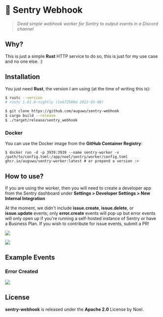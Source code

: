 # 🥅 Sentry Webhook
> *Dead simple webhook worker for Sentry to output events in a Discord channel*

## Why?
This is just a simple **Rust** HTTP service to do so, this is just for my use case and no one else. :)

## Installation
You just need **Rust**, the version I am using (at the time of writing this is):

```sh
$ rustc --version
# rustc 1.61.0-nightly (1eb72580d 2022-03-08)
```

```sh
$ git clone https://github.com/auguwu/sentry-webhook
$ cargo build --release
$ ./target/release/sentry_webhook
```

### Docker
You can use the Docker image from the **GitHub Container Registry**:

```shell
$ docker run -d -p 3939:3939 --name sentry-worker -v /path/to/config.toml:/app/noel/sentry/worker/config.toml ghcr.io/auguwu/sentry-worker:latest # or prepend a version :>
```

## How to use?
If you are using the worker, then you will need to create a developer app from the Sentry dashboard under **Settings > Developer Settings > New Internal Integration**

At the moment, we didn't include **issue.create**, **issue.delete**, or **issue.update** events; only **error.create** events will pop up but error events will only open up if you're running a self-hosted instance of Sentry or have a Business Plan. If you wish to contribute for issue events, submit a PR!

![](https://i-am.floof.gay/images/e0162290.png)

![](https://i-am.floof.gay/images/4c892623.png)

## Example Events

### Error Created
![](https://i-am.floof.gay/images/d408818d.png)

## License
**sentry-webhook** is released under the **Apache 2.0** License by Noel.
